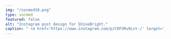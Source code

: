 ```yaml
---
img: "/socmed10.png"
type: socmed
featured: false
alt: "Instagram post design for ShineBright."
caption: " <a href='https://www.instagram.com/p/C0FVRu9Lvt-/' target='_blank'> Click here to see whole IG post. </a> "
---
```

